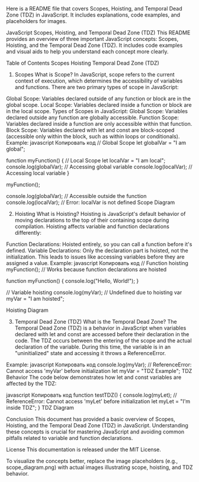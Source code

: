 
Here is a README file that covers Scopes, Hoisting, and Temporal Dead Zone (TDZ) in JavaScript. It includes explanations, code examples, and placeholders for images.

JavaScript Scopes, Hoisting, and Temporal Dead Zone (TDZ)
This README provides an overview of three important JavaScript concepts: Scopes, Hoisting, and the Temporal Dead Zone (TDZ). It includes code examples and visual aids to help you understand each concept more clearly.

Table of Contents
Scopes
Hoisting
Temporal Dead Zone (TDZ)
1. Scopes
What is Scope?
In JavaScript, scope refers to the current context of execution, which determines the accessibility of variables and functions. There are two primary types of scope in JavaScript:

Global Scope: Variables declared outside of any function or block are in the global scope.
Local Scope: Variables declared inside a function or block are in the local scope.
Types of Scopes in JavaScript:
Global Scope: Variables declared outside any function are globally accessible.
Function Scope: Variables declared inside a function are only accessible within that function.
Block Scope: Variables declared with let and const are block-scoped (accessible only within the block, such as within loops or conditionals).
Example:
javascript
Копировать код
// Global Scope
let globalVar = "I am global";

function myFunction() {
  // Local Scope
  let localVar = "I am local";
  console.log(globalVar); // Accessing global variable
  console.log(localVar);  // Accessing local variable
}

myFunction();

console.log(globalVar);  // Accessible outside the function
console.log(localVar);   // Error: localVar is not defined
Scope Diagram

2. Hoisting
What is Hoisting?
Hoisting is JavaScript's default behavior of moving declarations to the top of their containing scope during compilation. Hoisting affects variable and function declarations differently:

Function Declarations: Hoisted entirely, so you can call a function before it's defined.
Variable Declarations: Only the declaration part is hoisted, not the initialization. This leads to issues like accessing variables before they are assigned a value.
Example:
javascript
Копировать код
// Function hoisting
myFunction(); // Works because function declarations are hoisted

function myFunction() {
  console.log("Hello, World!");
}

// Variable hoisting
console.log(myVar);  // Undefined due to hoisting
var myVar = "I am hoisted";

Hoisting Diagram

3. Temporal Dead Zone (TDZ)
What is the Temporal Dead Zone?
The Temporal Dead Zone (TDZ) is a behavior in JavaScript when variables declared with let and const are accessed before their declaration in the code. The TDZ occurs between the entering of the scope and the actual declaration of the variable. During this time, the variable is in an "uninitialized" state and accessing it throws a ReferenceError.

Example:
javascript
Копировать код
console.log(myVar); // ReferenceError: Cannot access 'myVar' before initialization
let myVar = "TDZ Example";
TDZ Behavior
The code below demonstrates how let and const variables are affected by the TDZ:

javascript
Копировать код
function testTDZ() {
  console.log(myLet); // ReferenceError: Cannot access 'myLet' before initialization
  let myLet = "I'm inside TDZ";
}
TDZ Diagram

Conclusion
This document has provided a basic overview of Scopes, Hoisting, and the Temporal Dead Zone (TDZ) in JavaScript. Understanding these concepts is crucial for mastering JavaScript and avoiding common pitfalls related to variable and function declarations.

License
This documentation is released under the MIT License.

To visualize the concepts better, replace the image placeholders (e.g., scope_diagram.png) with actual images illustrating scope, hoisting, and TDZ behavior.